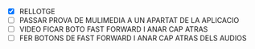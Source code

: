 - [x] RELLOTGE
- [ ] PASSAR PROVA DE MULIMEDIA A UN APARTAT DE LA APLICACIO
- [ ] VIDEO FICAR BOTO FAST FORWARD I ANAR CAP ATRAS
- [ ] FER BOTONS DE FAST FORWARD I ANAR CAP ATRAS DELS AUDIOS
